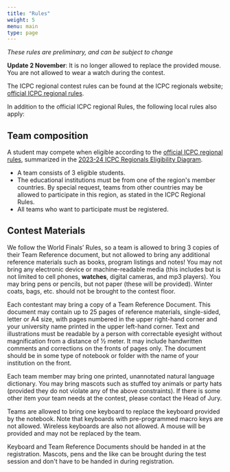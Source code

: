 ```yaml
---
title: "Rules"
weight: 5
menu: main
type: page
---
```

*These rules are preliminary, and can be subject to change*

**Update 2 November**: It is no longer allowed to replace the provided mouse. You are not allowed to wear a watch during the contest.

The ICPC regional contest rules can be found at the ICPC regionals website; [official ICPC regional rules](https://icpc.global/regionals/rules).

In addition to the official ICPC regional Rules, the following local rules also apply:

## Team composition
A student may compete when eligible according to the [official ICPC regional rules](https://icpc.global/regionals/rules),
summarized in the [2023-24 ICPC Regionals Eligibility Diagram](https://drive.google.com/file/d/15Wk1nODkAqdUuS6tZnCt2Wrscpvx1QGO/view).

* A team consists of 3 eligible students.
* The educational institutions must be from one of the region's member countries. By special request, teams from other countries may be allowed to participate in this region, as stated in the ICPC Regional Rules.
* All teams who want to participate must be registered.


## Contest Materials
We follow the World Finals’ Rules, so a team is allowed to bring 3 copies of their Team Reference document, but not allowed
to bring any additional reference materials such as books, program listings and notes! You may not bring any electronic device
or machine-readable media (this includes but is not limited to cell phones, **watches**, digital cameras, and mp3 players). You may bring
pens or pencils, but not paper (these will be provided). Winter coats, bags, etc. should not be brought to the contest floor.

Each contestant may bring a copy of a Team Reference Document. This document may contain up to 25 pages of reference materials,
single-sided, letter or A4 size, with pages numbered in the upper right-hand corner and your university name printed in the upper
left-hand corner. Text and illustrations must be readable by a person with correctable eyesight without magnification from a
distance of ½ meter. It may include handwritten comments and corrections on the fronts of pages only. The document should be
in some type of notebook or folder with the name of your institution on the front.

Each team member may bring one printed, unannotated natural language dictionary. You may bring mascots such as stuffed
toy animals or party hats (provided they do not violate any of the above constraints). If there is some other item your
team needs at the contest, please contact the Head of Jury.

Teams are allowed to bring one keyboard to replace the keyboard provided by the notebook. Note that keyboards with pre-programmed
macro keys are not allowed. Wireless keyboards are also not allowed. A mouse will be provided and may not be replaced by the team. 

Keyboard and Team Reference Documents should be handed in at the registration. Mascots, pens and the like can be brought during the test session and don't have to be handed in during registration.
